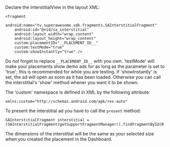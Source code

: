 Declare the InterstitialView in the layout XML:
	
```
<fragment
    android:name="tv.superawesome.sdk.fragments.SAInterstitialFragment"
    android:id="@+id/sa_interstitial"
    android:layout_width="wrap_content"
    android:layout_height="wrap_content"
    custom:placementID="__PLACEMENT_ID__"
    custom:testMode="true"
    custom:showInstantly="true" />
```

Do not forget to replace `__PLACEMENT_ID__` with you own.
'testMode' will make your placements show demo ads for as long as the parameter is set to 'true'; this is recommended for while you are testing.
If 'showInstantly' is set, the ad will open as soon as it has been loaded. Otherwise you can call the interstitial's 'show' method whener you want it to be shown.

The 'custom' namespace is defined in XML by the following attribute:

```
xmlns:custom="http://schemas.android.com/apk/res-auto" 
```

To present the interstitial ad you have to call the `present` method:
	
```
SAInterstitialFragment interstitial = (SAInterstitialFragment)getSupportFragmentManager().findFragmentById(R.id.sa_interstitial);
```

The dimensions of the interstitial will be the same as your selected size when you created the placement in the Dashboard.
